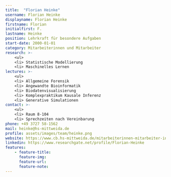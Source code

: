 ```yaml
---
title:  "Florian Heinke"
username: Florian Heinke
displayname: Florian Heinke
firstname: Florian
initialfirst: F.
lastname: Heinke
position: Lehrkraft für besondere Aufgaben
start-date: 2000-01-01
category: Mitarbeiterinnen und Mitarbeiter
research: >- 
    <ul>
    <li> Statistische Modellierung
    <li> Maschinelles Lernen
lectures: >-
    <ul>
    <li> Allgemeine Forensik
    <li> Angewandte Bioinformatik
    <li> Biodatenvisualisierung
    <li> Komplexpraktikum Kausale Inferenz 
    <li> Generative Simulationen
contact: >-
    <ul>
    <li> Raum 8-104
    <li> Sprechzeiten nach Vereinbarung
phone: +49 3727 58-1562
mail: heinke@hs-mittweida.de
profile: assets/images/team/heinke.png
website: https://www.cb.hs-mittweida.de/mitarbeiterinnen-mitarbeiter-in-ihren-fachgruppen/heinke-florian/
linkedin: https://www.researchgate.net/profile/Florian-Heinke
features:
    - feature-title: 
      feature-img: 
      feature-url: 
      feature-note: 
---
```

